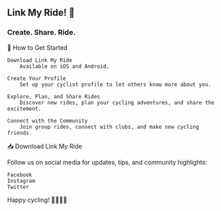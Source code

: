 ## Link My Ride! 👋

### Create. Share. Ride.

🚀 How to Get Started

    Download Link My Ride
        Available on iOS and Android.

    Create Your Profile
        Set up your cyclist profile to let others know more about you.

    Explore, Plan, and Share Rides
        Discover new rides, plan your cycling adventures, and share the excitement.

    Connect with the Community
        Join group rides, connect with clubs, and make new cycling friends.

📥 Download Link My Ride

Follow us on social media for updates, tips, and community highlights:

    Facebook
    Instagram
    Twitter

Happy cycling! 🚴‍♂️🚴‍♀️
